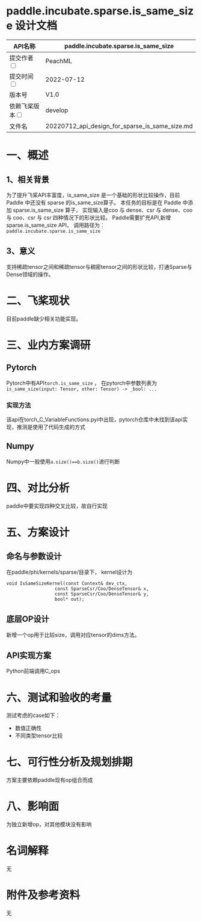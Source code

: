 # paddle.incubate.sparse.is_same_size 设计文档

|API名称 | paddle.incubate.sparse.is_same_size       | 
|---|-------------------------------------------|
|提交作者<input type="checkbox" class="rowselector hidden"> | PeachML                                   | 
|提交时间<input type="checkbox" class="rowselector hidden"> | 2022-07-12                                | 
|版本号 | V1.0                                      | 
|依赖飞桨版本<input type="checkbox" class="rowselector hidden"> | develop                                   | 
|文件名 | 20220712_api_design_for_sparse_is_same_size.md<br> | 

# 一、概述

## 1、相关背景

为了提升飞桨API丰富度，is_same_size 是一个基础的形状比较操作，目前 Paddle 中还没有 sparse 的is_same_size算子。 
本任务的目标是在 Paddle 中添加 sparse.is_same_size 算子， 实现输入是coo 与 dense、csr 与 dense、coo 与 coo、csr 与 csr 四种情况下的形状比较。 
Paddle需要扩充API,新增 sparse.is_same_size API， 调用路径为：`paddle.incubate.sparse.is_same_size`

## 3、意义

支持稀疏tensor之间和稀疏tensor与稠密tensor之间的形状比较，打通Sparse与Dense领域的操作。

# 二、飞桨现状

目前paddle缺少相关功能实现。

# 三、业内方案调研

## Pytorch

Pytorch中有API`torch.is_same_size` ， 在pytorch中参数列表为`is_same_size(input: Tensor, other: Tensor) -> _bool: ...`

### 实现方法
该api在torch\_C\_VariableFunctions.pyi中出现，pytorch仓库中未找到该api实现，推测是使用了代码生成的方式

## Numpy
Numpy中一般使用`a.size()==b.size()`进行判断

# 四、对比分析

paddle中要实现四种交叉比较，故自行实现

# 五、方案设计

## 命名与参数设计

在paddle/phi/kernels/sparse/目录下， kernel设计为

```    
void IsSameSizeKernel(const Context& dev_ctx,
                  const SparseCsr/Coo/DenseTensor& x,
                  const SparseCsr/Coo/DenseTensor& y,
                  bool* out);
```


## 底层OP设计

新增一个op用于比较size，调用对应tensor的dims方法。

## API实现方案

Python前端调用C_ops

# 六、测试和验收的考量

测试考虑的case如下：

- 数值正确性
- 不同类型tensor比较

# 七、可行性分析及规划排期

方案主要依赖paddle现有op组合而成

# 八、影响面

为独立新增op，对其他模块没有影响

# 名词解释

无

# 附件及参考资料

无
